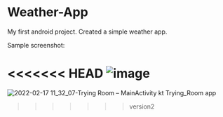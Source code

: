 # Weather-App
My first android project. Created a simple weather app.

Sample screenshot:

<<<<<<< HEAD
![image](https://user-images.githubusercontent.com/59789023/154436652-628f9866-0b1c-4495-9555-abdae9e5e4ea.png)
=======

![2022-02-17 11_32_07-Trying Room – MainActivity kt  Trying_Room app](https://user-images.githubusercontent.com/59789023/154436494-0a02acbc-c47e-4e98-9662-9a3ab08c8cd7.png)
>>>>>>> version2

